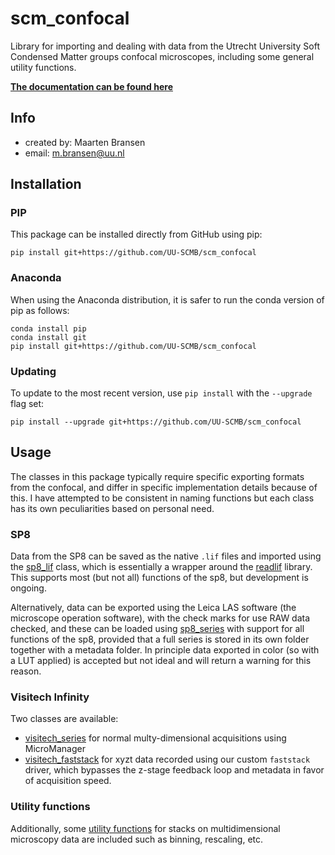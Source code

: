 # scm_confocal
Library for importing and dealing with data from the Utrecht University Soft Condensed Matter groups confocal microscopes, including some general utility functions.

**[The documentation can be found here](https://UU-SCMB.github.io/scm_confocal/)**

## Info
- created by:     Maarten Bransen
- email:          m.bransen@uu.nl

## Installation
### PIP
This package can be installed directly from GitHub using pip:
```
pip install git+https://github.com/UU-SCMB/scm_confocal
```
### Anaconda
When using the Anaconda distribution, it is safer to run the conda version of pip as follows:
```
conda install pip
conda install git
pip install git+https://github.com/UU-SCMB/scm_confocal
```
### Updating
To update to the most recent version, use `pip install` with the `--upgrade` flag set:
```
pip install --upgrade git+https://github.com/UU-SCMB/scm_confocal
```

## Usage
The classes in this package typically require specific exporting formats from the confocal, and differ in specific implementation details because of this. I have attempted to be consistent in naming functions but each class has its own peculiarities based on personal need.

### SP8
Data from the SP8 can be saved as the native `.lif` files and imported using the [sp8_lif](https://UU-SCMB.github.io/scm_confocal/#scm_confocal.sp8_lif) class, which is essentially a wrapper around the [readlif](https://github.com/nimne/readlif) library. This supports most (but not all) functions of the sp8, but development is ongoing.

Alternatively, data can be exported using the Leica LAS software (the microscope operation software), with the check marks for use RAW data checked, and these can be loaded using [sp8_series](https://UU-SCMB.github.io/scm_confocal/#scm_confocal.sp8_series) with support for all functions of the sp8, provided that a full series is stored in its own folder together with a metadata folder. In principle data exported in color (so with a LUT applied) is accepted but not ideal and will return a warning for this reason.

### Visitech Infinity
Two classes are available:

* [visitech_series](https://UU-SCMB.github.io/scm_confocal/#scm_confocal.visitech_series) for normal multy-dimensional acquisitions using MicroManager
* [visitech_faststack](https://UU-SCMB.github.io/scm_confocal/#scm_confocal.visitech_faststack) for xyzt data recorded using our custom `faststack` driver, which bypasses the z-stage feedback loop and metadata in favor of acquisition speed.

### Utility functions
Additionally, some [utility functions](https://UU-SCMB.github.io/scm_confocal/#scm_confocal.util) for stacks on multidimensional microscopy data are included such as binning, rescaling, etc.
